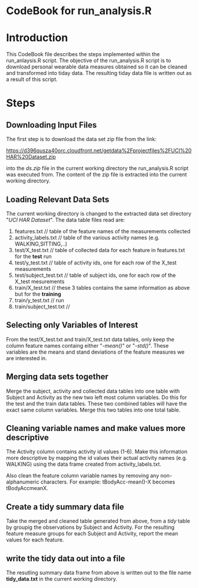 # CodeBook for run_analysis.R

# Introduction

This CodeBook file describes the steps implemented within the run_anlaysis.R script. The objective of the
run_analysis.R script is to download personal wearable data measures obtained so it can be cleaned and
transformed into tiday data. The resulting tiday data file is written out as a result of this script.

# Steps

## Downloading Input Files
The first step is to download the data set zip file from the link:

https://d396qusza40orc.cloudfront.net/getdata%2Fprojectfiles%2FUCI%20HAR%20Dataset.zip

into the *ds.zip* file in the current working directory the run_analysis.R script was executed from.
The content of the zip file is extracted into the current working directory.

## Loading Relevant Data Sets

The current working directory is changed to the extracted data set directory "*UCI HAR Dataset*".
The data table files read are:

1. features.txt             // table of the feature names of the measurements collected
2. activity_labels.txt      // table of the various activity names (e.g. WALKING,SITTING,..)
3. test/X_test.txt          // table of collected data for each feature in features.txt for the **test** run
4. test/y_test.txt          // table of activity ids, one for each row of the X_test measurements
5. test/subject_test.txt    // table of subject ids, one for each row of the X_test mesurements
6. train/X_test.txt         // these 3 tables contains the same information as above but for the **training**
7. train/y_test.txt         // run
8. train/subject_test.txt   //

## Selecting only Variables of Interest

From the test/X_test.txt and train/X_test.txt data tables, only keep the column feature names containg either
"*-mean()*" or "*-std()*". These variables are the means and stand deviations of the feature measures we are
interested in.

## Merging data sets together

Merge the subject, activity and collected data tables into one table with Subject and Activity as the new two
left most column variables. Do this for the test and the train data tables. These two combined tables will have
the exact same column variables. Merge this two tables into one total table.

## Cleaning variable names and make values more descriptive

The Activity column contains activity id values (1-6). Make this information more descriptive by mapping the id values
their actual activity names (e.g. WALKING) using the data frame created from activity_labels.txt.

Also clean the feature column variable names by removing any non-alphanumeric characters. For example: tBodyAcc-mean()-X becomes
tBodyAccmeanX.

## Create a tidy summary data file

Take the merged and cleaned table generated from above, from a *tidy* table by groupig the observations by Subject
and Activity. For the resulting feature measure groups for each Subject and Activity, report the mean values for each
feature.

## write the tidy data out into a file

The resutling summary data frame from above is written out to the file name **tidy_data.txt** in the current working directory.
